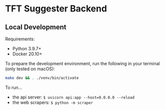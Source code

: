 # TFT Suggester Backend

## Local Development

Requirements:

- Python 3.9.7+
- Docker 20.10+

To prepare the development environment,
run the following in your terminal (only tested on macOS):

```bash
make dev && . ./venv/bin/activate
```

To run...

- the api server: `$ uvicorn api:app --host=0.0.0.0 --reload`
- the web scrapers: `$ python -m scraper`

